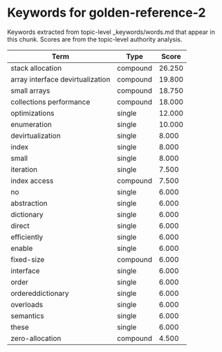 # Keywords for golden-reference-2

Keywords extracted from topic-level _keywords/words.md that appear in this chunk.
Scores are from the topic-level authority analysis.

| Term | Type | Score |
|------|------|-------|
| stack allocation | compound | 26.250 |
| array interface devirtualization | compound | 19.800 |
| small arrays | compound | 18.750 |
| collections performance | compound | 18.000 |
| optimizations | single | 12.000 |
| enumeration | single | 10.000 |
| devirtualization | single | 8.000 |
| index | single | 8.000 |
| small | single | 8.000 |
| iteration | single | 7.500 |
| index access | compound | 7.500 |
| no | single | 6.000 |
| abstraction | single | 6.000 |
| dictionary | single | 6.000 |
| direct | single | 6.000 |
| efficiently | single | 6.000 |
| enable | single | 6.000 |
| fixed-size | compound | 6.000 |
| interface | single | 6.000 |
| order | single | 6.000 |
| ordereddictionary | single | 6.000 |
| overloads | single | 6.000 |
| semantics | single | 6.000 |
| these | single | 6.000 |
| zero-allocation | compound | 4.500 |
